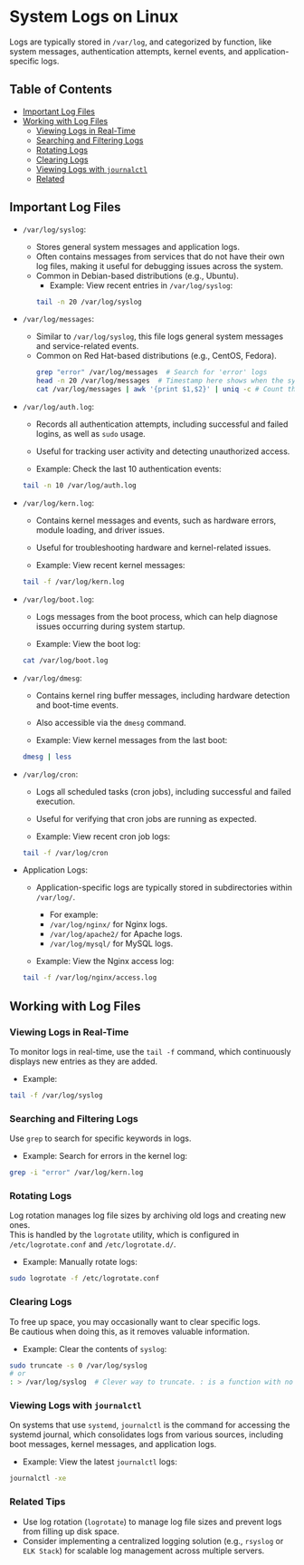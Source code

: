 

# System Logs on Linux


Logs are typically stored in `/var/log`, and categorized by function, like system 
messages, authentication attempts, kernel events, and application-specific logs.  

## Table of Contents
* [Important Log Files](#important-log-files) 
* [Working with Log Files](#working-with-log-files) 
    * [Viewing Logs in Real-Time](#viewing-logs-in-real-time) 
    * [Searching and Filtering Logs](#searching-and-filtering-logs) 
    * [Rotating Logs](#rotating-logs) 
    * [Clearing Logs](#clearing-logs) 
    * [Viewing Logs with `journalctl`](#viewing-logs-with-journalctl) 
    * [Related](#related) 


## Important Log Files

* `/var/log/syslog`:
     * Stores general system messages and application logs.
     * Often contains messages from services that do not have their own log files, making it useful for debugging issues across the system.
     * Common in Debian-based distributions (e.g., Ubuntu).
       * Example: View recent entries in `/var/log/syslog`:
        ```bash
        tail -n 20 /var/log/syslog
        ```

* `/var/log/messages`:
    * Similar to `/var/log/syslog`, this file logs general system messages and service-related events.
    * Common on Red Hat-based distributions (e.g., CentOS, Fedora).
      ```bash
      grep "error" /var/log/messages  # Search for 'error' logs
      head -n 20 /var/log/messages  # Timestamp here shows when the system booted up last
      cat /var/log/messages | awk '{print $1,$2}' | uniq -c # Count the number of daily entries
      ```


* `/var/log/auth.log`:
    * Records all authentication attempts, including successful and failed logins, as well as `sudo` usage.
    * Useful for tracking user activity and detecting unauthorized access.
  
    * Example: Check the last 10 authentication events:
  ```bash
  tail -n 10 /var/log/auth.log
  ```

* `/var/log/kern.log`:
    * Contains kernel messages and events, such as hardware errors, module loading, and driver issues.
    * Useful for troubleshooting hardware and kernel-related issues.
  
    * Example: View recent kernel messages:
  ```bash
  tail -f /var/log/kern.log
  ```

* `/var/log/boot.log`:
    * Logs messages from the boot process, which can help diagnose issues occurring during system startup.
  
    * Example: View the boot log:
  ```bash
  cat /var/log/boot.log
  ```

* `/var/log/dmesg`:
    * Contains kernel ring buffer messages, including hardware detection and boot-time events.
    * Also accessible via the `dmesg` command.
  
    * Example: View kernel messages from the last boot:
  ```bash
  dmesg | less
  ```

* `/var/log/cron`:
    * Logs all scheduled tasks (cron jobs), including successful and failed execution.
    * Useful for verifying that cron jobs are running as expected.
  
    * Example: View recent cron job logs:
  ```bash
  tail -f /var/log/cron
  ```

* Application Logs:
    * Application-specific logs are typically stored in subdirectories within `/var/log/`.  
        * For example:
        * `/var/log/nginx/` for Nginx logs.
        * `/var/log/apache2/` for Apache logs.
        * `/var/log/mysql/` for MySQL logs.

    * Example: View the Nginx access log:
  ```bash
  tail -f /var/log/nginx/access.log
  ```

## Working with Log Files

### Viewing Logs in Real-Time
To monitor logs in real-time, use the `tail -f` command, which continuously displays new entries as they are added.

* Example:
```bash
tail -f /var/log/syslog
```

### Searching and Filtering Logs
Use `grep` to search for specific keywords in logs.

* Example: Search for errors in the kernel log:
```bash
grep -i "error" /var/log/kern.log
```

### Rotating Logs
Log rotation manages log file sizes by archiving old logs and creating new ones.  
This is handled by the `logrotate` utility, which is configured in `/etc/logrotate.conf` and `/etc/logrotate.d/`.

* Example: Manually rotate logs:
```bash
sudo logrotate -f /etc/logrotate.conf
```

### Clearing Logs
To free up space, you may occasionally want to clear specific logs.  
Be cautious when doing this, as it removes valuable information.

* Example: Clear the contents of `syslog`:
```bash
sudo truncate -s 0 /var/log/syslog
# or
: > /var/log/syslog  # Clever way to truncate. : is a function with no output.
```

### Viewing Logs with `journalctl`
On systems that use `systemd`, `journalctl` is the command for accessing the systemd journal, which consolidates logs from various sources, including boot messages, kernel messages, and application logs.

* Example: View the latest `journalctl` logs:
```bash
journalctl -xe
```

### Related Tips
* Use log rotation (`logrotate`) to manage log file sizes and prevent logs from filling up disk space.
* Consider implementing a centralized logging solution (e.g., `rsyslog` or `ELK Stack`) for scalable log management across multiple servers.


